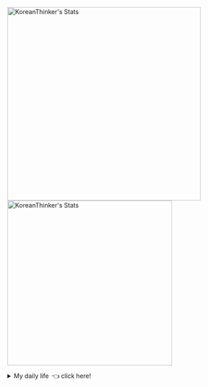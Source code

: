 <p  >
  <a target="_blank" href="https://github-readme-stats.vercel.app/api/wakatime?username=KoreanThinker&layout=compact&theme=dark&hide_border=true&langs_count=32" >
    <img width="440px"  src="https://github-readme-stats.vercel.app/api/wakatime?username=KoreanThinker&layout=compact&theme=dark&hide_border=true&langs_count=6" alt="KoreanThinker's Stats" /> 
  </a>
    <img width="375px" src="https://github-readme-stats.vercel.app/api?username=KoreanThinker&theme=dark&hide_border=true&count_private=true" alt="KoreanThinker's Stats" />
</p>
<details>
<summary>My daily life 👈 click here!</summary>
 
    
<!--START_SECTION:waka-->
**I'm a Night 🦉** 

```text
🌞 Morning    16 commits     ░░░░░░░░░░░░░░░░░░░░░░░░░   1.52% 
🌆 Daytime    333 commits    ████████░░░░░░░░░░░░░░░░░   31.56% 
🌃 Evening    606 commits    ██████████████░░░░░░░░░░░   57.44% 
🌙 Night      100 commits    ██░░░░░░░░░░░░░░░░░░░░░░░   9.48%

```
📅 **I'm Most Productive on Wednesday** 

```text
Monday       175 commits    ████░░░░░░░░░░░░░░░░░░░░░   16.59% 
Tuesday      162 commits    ███░░░░░░░░░░░░░░░░░░░░░░   15.36% 
Wednesday    183 commits    ████░░░░░░░░░░░░░░░░░░░░░   17.35% 
Thursday     174 commits    ████░░░░░░░░░░░░░░░░░░░░░   16.49% 
Friday       148 commits    ███░░░░░░░░░░░░░░░░░░░░░░   14.03% 
Saturday     115 commits    ██░░░░░░░░░░░░░░░░░░░░░░░   10.9% 
Sunday       98 commits     ██░░░░░░░░░░░░░░░░░░░░░░░   9.29%

```


📊 **This Week I Spent My Time On** 

```text
⌚︎ Time Zone: Asia/Seoul

🐱‍💻 Projects: 
FrontEnd                 10 hrs 34 mins      █████████████░░░░░░░░░░░░   54.85% 
backend                  4 hrs 49 mins       ██████░░░░░░░░░░░░░░░░░░░   25.03% 
admin                    1 hr 48 mins        ██░░░░░░░░░░░░░░░░░░░░░░░   9.39% 
dbson                    52 mins             █░░░░░░░░░░░░░░░░░░░░░░░░   4.51% 
Unknown Project          47 mins             █░░░░░░░░░░░░░░░░░░░░░░░░   4.1%

```


 Last Updated on 27/11/2021
<!--END_SECTION:waka-->
</details>
